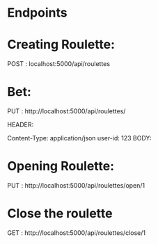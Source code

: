 # Endpoints

# Creating Roulette:

POST : localhost:5000/api/roulettes

# Bet:

PUT : http://localhost:5000/api/roulettes/

HEADER:

Content-Type: application/json
user-id: 123
BODY:

# Opening Roulette:

PUT : http://localhost:5000/api/roulettes/open/1

# Close the roulette

GET : http://localhost:5000/api/roulettes/close/1


